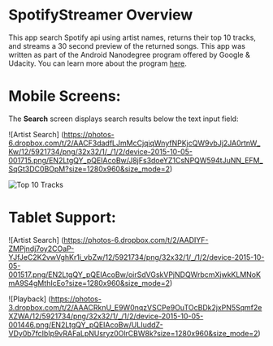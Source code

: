 # SpotifyStreamer Overview

This app search Spotify api using artist names, returns their top 10 tracks, and streams a 30 second preview of the returned songs. This app was written as part of the Android Nanodegree program offered by Google & Udacity. You can learn more about the program [here](https://www.udacity.com/course/android-developer-nanodegree--nd801).

# Mobile Screens:
The **Search** screen displays search results below the text input field:

![Artist Search] (https://photos-6.dropbox.com/t/2/AACF3dadfLJmMcCjqiqWnyfNPKjcQW9vbJj2JA0rtnW_Kw/12/5921734/png/32x32/1/_/1/2/device-2015-10-05-001715.png/EN2LtgQY_pQEIAcoBw/J8jFs3doeYZ1CsNPQW594tJuNN_EFM_SqGt3DC0BOpM?size=1280x960&size_mode=2)

![Top 10 Tracks](https://photos-4.dropbox.com/t/2/AADVrJFk2eJcbyli-In4DHMuGOdMBNtD1AV_h-R7bV_5TQ/12/5921734/png/32x32/1/_/1/2/device-2015-10-05-001734.png/EN2LtgQY_pQEIAcoBw/wvPDhYTbL6eON2w2vD6WxcSqDnKaU8gkKWD1DPYBTc4?size=1280x960&size_mode=2)


# Tablet Support:

![Artist Search] (https://photos-6.dropbox.com/t/2/AADIYF-ZMPjndj7oy2COaP-YJfJeC2K2vwVghKr1i_vbZw/12/5921734/png/32x32/1/_/1/2/device-2015-10-05-001517.png/EN2LtgQY_pQEIAcoBw/oirSdVGskVPjNDQWrbcmXjwkKLMNoKmA9S4gMthIcEo?size=1280x960&size_mode=2)

![Playback] (https://photos-3.dropbox.com/t/2/AAACRknU_E9W0nqzVSCPe9OuTOcBDk2jxPN5Sqmf2eXZWA/12/5921734/png/32x32/1/_/1/2/device-2015-10-05-001446.png/EN2LtgQY_pQEIAcoBw/ULIuddZ-VDy0b7fcIbIp9vRAFaLpNUsryz0OlrCBW8k?size=1280x960&size_mode=2)
